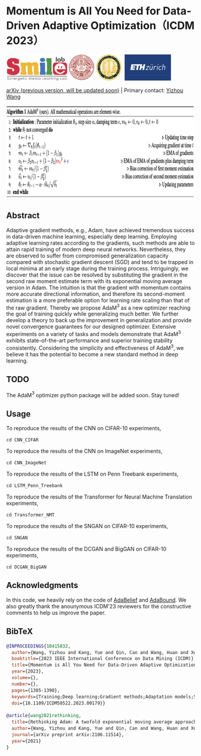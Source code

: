 # Momentum is All You Need for Data-Driven Adaptive Optimization（ICDM 2023）


<div align="left">
    <a><img src="images/smile.png"  height="70px" ></a>
    <a><img src="images/neu.png"  height="70px" ></a>
    <a><img src="images/UCD.png"  height="70px" ></a>
    <a><img src="images/ETH.png"  height="70px" ></a>
</div>

 [arXiv (previous version, will be updated soon)](https://arxiv.org/pdf/2106.11514.pdf) | Primary contact: [Yizhou Wang](mailto:wyzjack990122@gmail.com)

<div align="center">
  <img src="images/AdaM3.png" width="950px" height="250px">
</div>


## Abstract

Adaptive gradient methods, e.g., Adam, have achieved tremendous success in data-driven machine learning, especially deep learning. Employing adaptive learning rates according to the gradients, such methods are able to attain rapid training of modern deep neural networks. Nevertheless, they are observed to suffer from compromised generalization capacity compared with stochastic gradient descent (SGD) and tend to be trapped in local minima at an early stage during the training process. Intriguingly, we discover that the issue can be resolved by substituting the gradient in the second raw moment estimate term with its exponential moving average version in Adam. The intuition is that the gradient with momentum contains more accurate directional information, and therefore its second-moment estimation is a more preferable option for learning rate scaling than that of the raw gradient. Thereby we propose AdaM$^3$ as a new optimizer reaching the goal of training quickly while generalizing much better. We further develop a theory to back up the improvement in generalization and provide novel convergence guarantees for our designed optimizer. Extensive experiments on a variety of tasks and models demonstrate that AdaM$^3$ exhibits state-of-the-art performance and superior training stability consistently. Considering the simplicity and effectiveness of AdaM$^3$, we believe it has the potential to become a new standard method in deep learning. 

## TODO
The AdaM$^3$ optimizer python package will be added soon. Stay tuned!

## Usage



To reproduce the results of the CNN on CIFAR-10 experiments,

```
cd CNN_CIFAR
```

To reproduce the results of the CNN on ImageNet experiments,

```
cd CNN_ImageNet
```

To reproduce the results of the LSTM on Penn Treebank experiments,

```
cd LSTM_Penn_Treebank
```

To reproduce the results of the Transformer for Neural Machine Translation experiments,

```
cd Transformer_NMT
```

To reproduce the results of the SNGAN on CIFAR-10 experiments,

```
cd SNGAN
```

To reproduce the results of the DCGAN and BigGAN on CIFAR-10 experiments,

```
cd DCGAN_BigGAN
```

## Acknowledgments
In this code, we heavily rely on the code of [AdaBelief](https://github.com/juntang-zhuang/Adabelief-Optimizer) and [AdaBound](https://github.com/Luolc/AdaBound). We also greatly thank the anounymous ICDM'23 reviewers for the constructive comments to help us improve the paper. 


## BibTeX

```BibTeX
@INPROCEEDINGS{10415832,
  author={Wang, Yizhou and Kang, Yue and Qin, Can and Wang, Huan and Xu, Yi and Zhang, Yulun and Fu, Yun},
  booktitle={2023 IEEE International Conference on Data Mining (ICDM)}, 
  title={Momentum is All You Need for Data-Driven Adaptive Optimization}, 
  year={2023},
  volume={},
  number={},
  pages={1385-1390},
  keywords={Training;Deep learning;Gradient methods;Adaptation models;Stochastic processes;Task analysis;Standards;adaptive gradient method;data-driven deep learning},
  doi={10.1109/ICDM58522.2023.00179}}

@article{wang2021rethinking,
  title={Rethinking Adam: A twofold exponential moving average approach},
  author={Wang, Yizhou and Kang, Yue and Qin, Can and Wang, Huan and Xu, Yi and Zhang, Yulun and Fu, Yun},
  journal={arXiv preprint arXiv:2106.11514},
  year={2021}
}

```







